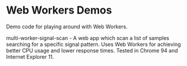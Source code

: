 # Web Workers Demos

Demo code for playing around with Web Workers.

multi-worker-signal-scan - A web app which scan a list of samples searching for a specific signal pattern. Uses Web Workers for achieving better CPU usage and lower response times. Tested in Chrome 94 and Internet Explorer 11.
